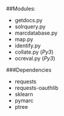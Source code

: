 

##Modules:
* getdocs.py
* solrquery.py
* marcdatabase.py
* map.py
* identify.py
* collate.py (*Py3*)
* ocreval.py (*Py3*)


###Dependencies
* requests
* requests-oauthlib
* sklearn
* pymarc
* ptree
